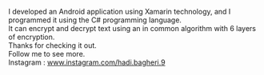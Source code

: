 I developed an Android application using Xamarin technology, and I programmed it using the C# programming language.<br>
It can encrypt and decrypt text using an in common algorithm with 6 layers of encryption.<br>
Thanks for checking it out.<br>
Follow me to see more.<br>
Instagram : www.instagram.com/hadi.bagheri.9
